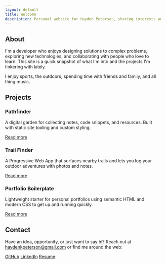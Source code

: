```yaml
---
layout: default
title: Welcome
description: Personal website for Hayden Peterson, sharing interests and recent work.
---
```


<section class="section" id="about">
  <div class="container">
    <h2>About</h2>
    <p>
      I'm a developer who enjoys designing solutions to complex problems,
      exploring new technologies, and collaborating with people who love to learn. This site is
      a quick snapshot of what I'm into and the projects I'm tinkering with
      lately.
    </p>
    <p>
      I enjoy sports, the outdoors, spending time with friends and family, and all thing music.
    </p>
  </div>
</section>

<section class="section alt" id="projects">
  <div class="container">
    <h2>Projects</h2>
    <div class="projects">
      <article class="card">
        <h3>Pathfinder</h3>
        <p>
          A digital garden for collecting notes, code snippets, and resources.
          Built with static site tooling and custom styling.
        </p>
        <a href="#">Read more</a>
      </article>
      <article class="card">
        <h3>Trail Finder</h3>
        <p>
          A Progressive Web App that surfaces nearby trails and lets you log
          your outdoor adventures with photos and notes.
        </p>
        <a href="#">Read more</a>
      </article>
      <article class="card">
        <h3>Portfolio Boilerplate</h3>
        <p>
          Lightweight starter for personal portfolios using semantic HTML and
          modern CSS to get up and running quickly.
        </p>
        <a href="#">Read more</a>
      </article>
    </div>
  </div>
</section>

<section class="section" id="contact">
  <div class="container">
    <h2>Contact</h2>
    <p>
      Have an idea, opportunity, or just want to say hi? Reach out at
      <a href="mailto:haydenkpeterson@gmail.com">haydenkpeterson@gmail.com</a> or find me
      around the web:
    </p>
    <div class="social-links">
      <a href="https://github.com/haydenkpeterson">GitHub</a>
      <a href="https://linkedin.com/in/haydenkpeterson">LinkedIn</a>
      <a href="{{ '/assets/resume/hayden-peterson-resume.pdf' | relative_url }}" download>Resume</a>
    </div>
  </div>
</section>
